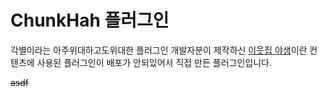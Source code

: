 ChunkHah 플러그인
===
각별이라는 아주위대하고도위대한 플러그인 개발자분이 제작하신 
[이웃집 야생](https://www.youtube.com/watch?v=RbS_oqxLjaQ)이란 컨텐츠에 사용된 플러그인이 배포가 안되있어서
직접 만든 플러그인입니다.

~~asdf~~
